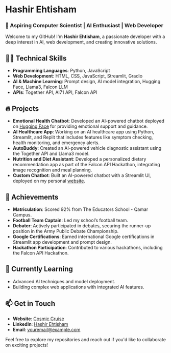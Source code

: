 # Hashir Ehtisham

### 🚀 Aspiring Computer Scientist | AI Enthusiast | Web Developer

Welcome to my GitHub! I'm **Hashir Ehtisham**, a passionate developer with a deep interest in AI, web development, and creating innovative solutions.

## 🧑‍💻 Technical Skills
- **Programming Languages**: Python, JavaScript
- **Web Development**: HTML, CSS, JavaScript, Streamlit, Gradio
- **AI & Machine Learning**: Prompt design, AI model integration, Hugging Face, Llama3, Falcon LLM
- **APIs**: Together API, AI71 API, Falcon API

## 🔥 Projects
- **Emotional Health Chatbot**: Developed an AI-powered chatbot deployed on [Hugging Face](https://huggingface.co/spaces/hashirehtisham/Emotional-Support1) for providing emotional support and guidance.
- **AI Healthcare App**: Working on an AI healthcare app using Python, Streamlit, and Replit that includes features like symptom checking, health monitoring, and emergency alerts.
- **AutoBuddy**: Created an AI-powered vehicle diagnostic assistant using the Together API and Llama3 model.
- **Nutrition and Diet Assistant**: Developed a personalized dietary recommendation app as part of the Falcon API Hackathon, integrating image recognition and meal planning.
- **Custom Chatbot**: Built an AI-powered chatbot with a Streamlit UI, deployed on my personal [website](https://dev-cosmic-cruise-hashir.pantheonsite.io/).

## 🏅 Achievements
- **Matriculation**: Scored 92% from The Educators School - Qamar Campus.
- **Football Team Captain**: Led my school’s football team.
- **Debater**: Actively participated in debates, securing the runner-up position in the Army Public Debate Championship.
- **Google Certifications**: Earned international Google certifications in Streamlit app development and prompt design.
- **Hackathon Participation**: Contributed to various hackathons, including the Falcon API Hackathon.

## 🌱 Currently Learning
- Advanced AI techniques and model deployment.
- Building complex web applications with integrated AI features.

## 📫 Get in Touch
- **Website**: [Cosmic Cruise](https://dev-cosmic-cruise-hashir.pantheonsite.io/)
- **LinkedIn**: [Hashir Ehtisham](#)
- **Email**: [youremail@example.com](mailto:youremail@example.com)

Feel free to explore my repositories and reach out if you'd like to collaborate on exciting projects!
